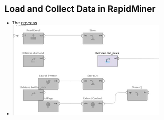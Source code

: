 # Load and Collect Data in RapidMiner
* The [process](https://github.com/xbwei/machine_learning_in_rapidminer/blob/master/load_and_collect_data/load_and_collect_data.xml)
* <img src="load_and_collect_data.JPG" width="500">
